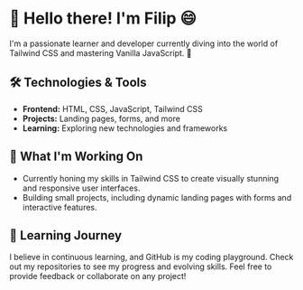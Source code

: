 
<!--
**filipjanik00/filipjanik00** is a ✨ _special_ ✨ repository because its `README.md` (this file) appears on your GitHub profile.

Here are some ideas to get you started:

- 🔭 I’m currently working on ...
- 🌱 I’m currently learning ...
- 👯 I’m looking to collaborate on ...
- 🤔 I’m looking for help with ...
- 💬 Ask me about ...
- 📫 How to reach me: ...
- 😄 Pronouns: ...
- ⚡ Fun fact: ...
-->


# 👋 Hello there! I'm Filip 😄

I'm a passionate learner and developer currently diving into the world of Tailwind CSS and mastering Vanilla JavaScript. 🚀

## 🛠️ Technologies & Tools

- **Frontend:** HTML, CSS, JavaScript, Tailwind CSS
- **Projects:** Landing pages, forms, and more
- **Learning:** Exploring new technologies and frameworks

## 🚀 What I'm Working On

- Currently honing my skills in Tailwind CSS to create visually stunning and responsive user interfaces.
- Building small projects, including dynamic landing pages with forms and interactive features.

## 🌱 Learning Journey

I believe in continuous learning, and GitHub is my coding playground. Check out my repositories to see my progress and evolving skills. Feel free to provide feedback or collaborate on any project!

